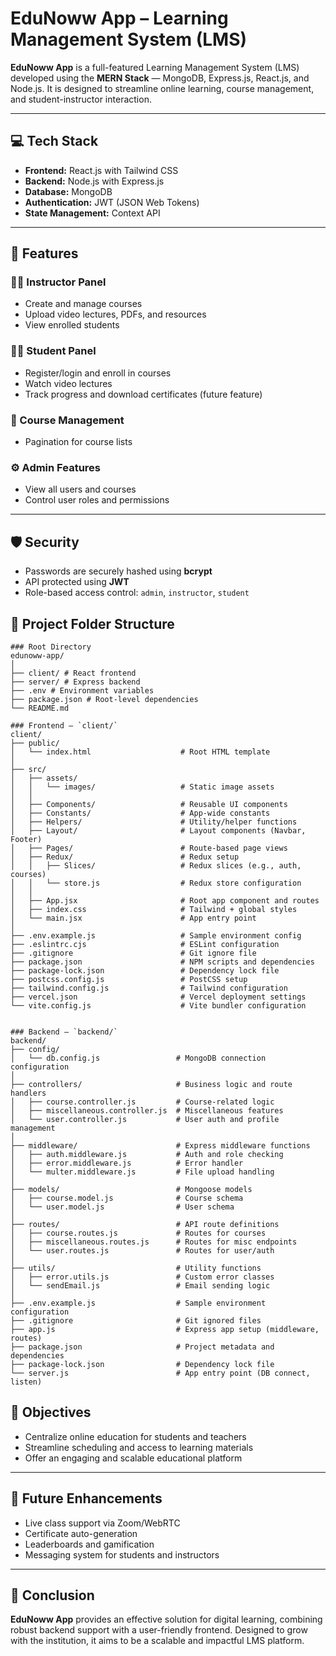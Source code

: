 # EduNoww App – Learning Management System (LMS)

**EduNoww App** is a full-featured Learning Management System (LMS) developed using the **MERN Stack** — MongoDB, Express.js, React.js, and Node.js. It is designed to streamline online learning, course management, and student-instructor interaction.

---

## 💻 Tech Stack

- **Frontend:** React.js with Tailwind CSS
- **Backend:** Node.js with Express.js
- **Database:** MongoDB
- **Authentication:** JWT (JSON Web Tokens)
- **State Management:** Context API

---

## 🚀 Features

### 👨‍🏫 Instructor Panel
- Create and manage courses
- Upload video lectures, PDFs, and resources
- View enrolled students

### 👨‍🎓 Student Panel
- Register/login and enroll in courses
- Watch video lectures
- Track progress and download certificates (future feature)

### 🧾 Course Management
- Pagination for course lists

### ⚙️ Admin Features
- View all users and courses
- Control user roles and permissions

---

## 🛡️ Security

- Passwords are securely hashed using **bcrypt**
- API protected using **JWT**
- Role-based access control: `admin`, `instructor`, `student`



## 📂 Project Folder Structure
```plaintext
### Root Directory
edunoww-app/
│
├── client/ # React frontend
├── server/ # Express backend
├── .env # Environment variables
├── package.json # Root-level dependencies
└── README.md

### Frontend – `client/`
client/
├── public/
│   └── index.html                    # Root HTML template
│
├── src/
│   ├── assets/
│   │   └── images/                   # Static image assets
│   │
│   ├── Components/                   # Reusable UI components
│   ├── Constants/                    # App-wide constants
│   ├── Helpers/                      # Utility/helper functions
│   ├── Layout/                       # Layout components (Navbar, Footer)
│   ├── Pages/                        # Route-based page views
│   ├── Redux/                        # Redux setup
│   │   ├── Slices/                   # Redux slices (e.g., auth, courses)
│   │   └── store.js                  # Redux store configuration
│   │
│   ├── App.jsx                       # Root app component and routes
│   ├── index.css                     # Tailwind + global styles
│   └── main.jsx                      # App entry point
│
├── .env.example.js                   # Sample environment config
├── .eslintrc.cjs                     # ESLint configuration
├── .gitignore                        # Git ignore file
├── package.json                      # NPM scripts and dependencies
├── package-lock.json                 # Dependency lock file
├── postcss.config.js                 # PostCSS setup
├── tailwind.config.js                # Tailwind configuration
├── vercel.json                       # Vercel deployment settings
└── vite.config.js                    # Vite bundler configuration


### Backend – `backend/`
backend/
├── config/
│   └── db.config.js                 # MongoDB connection configuration
│
├── controllers/                     # Business logic and route handlers
│   ├── course.controller.js         # Course-related logic
│   ├── miscellaneous.controller.js  # Miscellaneous features
│   └── user.controller.js           # User auth and profile management
│
├── middleware/                      # Express middleware functions
│   ├── auth.middleware.js           # Auth and role checking
│   ├── error.middleware.js          # Error handler
│   └── multer.middleware.js         # File upload handling
│
├── models/                          # Mongoose models
│   ├── course.model.js              # Course schema
│   └── user.model.js                # User schema
│
├── routes/                          # API route definitions
│   ├── course.routes.js             # Routes for courses
│   ├── miscellaneous.routes.js      # Routes for misc endpoints
│   └── user.routes.js               # Routes for user/auth
│
├── utils/                           # Utility functions
│   ├── error.utils.js               # Custom error classes
│   └── sendEmail.js                 # Email sending logic
│
├── .env.example.js                  # Sample environment configuration
├── .gitignore                       # Git ignored files
├── app.js                           # Express app setup (middleware, routes)
├── package.json                     # Project metadata and dependencies
├── package-lock.json                # Dependency lock file
└── server.js                        # App entry point (DB connect, listen)

```
## 🎯 Objectives

- Centralize online education for students and teachers
- Streamline scheduling and access to learning materials
- Offer an engaging and scalable educational platform

---

## 🧠 Future Enhancements

- Live class support via Zoom/WebRTC
- Certificate auto-generation
- Leaderboards and gamification
- Messaging system for students and instructors

---

## 📝 Conclusion

**EduNoww App** provides an effective solution for digital learning, combining robust backend support with a user-friendly frontend. Designed to grow with the institution, it aims to be a scalable and impactful LMS platform.
